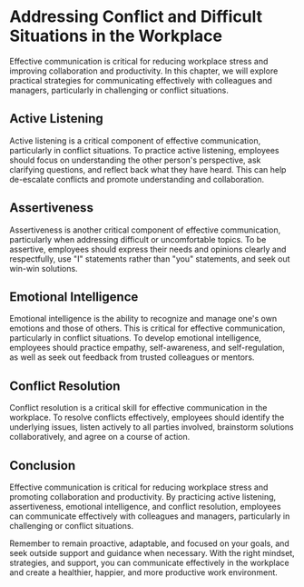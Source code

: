 # Addressing Conflict and Difficult Situations in the Workplace

Effective communication is critical for reducing workplace stress and improving collaboration and productivity. In this chapter, we will explore practical strategies for communicating effectively with colleagues and managers, particularly in challenging or conflict situations.

Active Listening
----------------

Active listening is a critical component of effective communication, particularly in conflict situations. To practice active listening, employees should focus on understanding the other person's perspective, ask clarifying questions, and reflect back what they have heard. This can help de-escalate conflicts and promote understanding and collaboration.

Assertiveness
-------------

Assertiveness is another critical component of effective communication, particularly when addressing difficult or uncomfortable topics. To be assertive, employees should express their needs and opinions clearly and respectfully, use "I" statements rather than "you" statements, and seek out win-win solutions.

Emotional Intelligence
----------------------

Emotional intelligence is the ability to recognize and manage one's own emotions and those of others. This is critical for effective communication, particularly in conflict situations. To develop emotional intelligence, employees should practice empathy, self-awareness, and self-regulation, as well as seek out feedback from trusted colleagues or mentors.

Conflict Resolution
-------------------

Conflict resolution is a critical skill for effective communication in the workplace. To resolve conflicts effectively, employees should identify the underlying issues, listen actively to all parties involved, brainstorm solutions collaboratively, and agree on a course of action.

Conclusion
----------

Effective communication is critical for reducing workplace stress and promoting collaboration and productivity. By practicing active listening, assertiveness, emotional intelligence, and conflict resolution, employees can communicate effectively with colleagues and managers, particularly in challenging or conflict situations.

Remember to remain proactive, adaptable, and focused on your goals, and seek outside support and guidance when necessary. With the right mindset, strategies, and support, you can communicate effectively in the workplace and create a healthier, happier, and more productive work environment.
